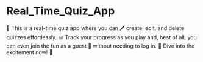 # Real_Time_Quiz_App
🎯 This is a real-time quiz app where you can 🖊️ create, edit, and delete quizzes effortlessly. 📊 Track your progress as you play and, best of all, you can even join the fun as a guest 👤 without needing to log in. 🚀 Dive into the excitement now! 📝
